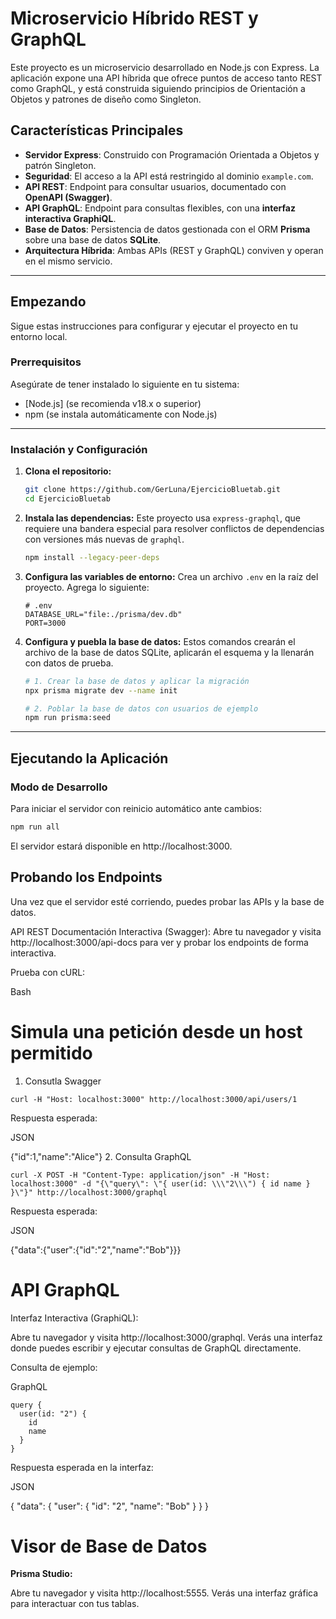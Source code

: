 # Microservicio Híbrido REST y GraphQL

Este proyecto es un microservicio desarrollado en Node.js con Express. La aplicación expone una API híbrida que ofrece puntos de acceso tanto REST como GraphQL, y está construida siguiendo principios de Orientación a Objetos y patrones de diseño como Singleton.

## Características Principales

* **Servidor Express**: Construido con Programación Orientada a Objetos y patrón Singleton.
* **Seguridad**: El acceso a la API está restringido al dominio `example.com`.
* **API REST**: Endpoint para consultar usuarios, documentado con **OpenAPI (Swagger)**.
* **API GraphQL**: Endpoint para consultas flexibles, con una **interfaz interactiva GraphiQL**.
* **Base de Datos**: Persistencia de datos gestionada con el ORM **Prisma** sobre una base de datos **SQLite**.
* **Arquitectura Híbrida**: Ambas APIs (REST y GraphQL) conviven y operan en el mismo servicio.

---

## Empezando

Sigue estas instrucciones para configurar y ejecutar el proyecto en tu entorno local.

### Prerrequisitos

Asegúrate de tener instalado lo siguiente en tu sistema:

* [Node.js] (se recomienda v18.x o superior)
* npm (se instala automáticamente con Node.js)

---

### Instalación y Configuración

1.  **Clona el repositorio:**
    ```bash
    git clone https://github.com/GerLuna/EjercicioBluetab.git
    cd EjercicioBluetab
    ```

2.  **Instala las dependencias:**
    Este proyecto usa `express-graphql`, que requiere una bandera especial para resolver conflictos de dependencias con versiones más nuevas de `graphql`.
    ```bash
    npm install --legacy-peer-deps
    ```

3.  **Configura las variables de entorno:**
    Crea un archivo `.env` en la raíz del proyecto. Agrega lo siguiente:
    ```env
    # .env
    DATABASE_URL="file:./prisma/dev.db"
    PORT=3000
    ```

4.  **Configura y puebla la base de datos:**
    Estos comandos crearán el archivo de la base de datos SQLite, aplicarán el esquema y la llenarán con datos de prueba.
    ```bash
    # 1. Crear la base de datos y aplicar la migración
    npx prisma migrate dev --name init

    # 2. Poblar la base de datos con usuarios de ejemplo
    npm run prisma:seed
    ```

---

## Ejecutando la Aplicación

### Modo de Desarrollo
Para iniciar el servidor con reinicio automático ante cambios:
```bash
npm run all
```

El servidor estará disponible en http://localhost:3000.

## Probando los Endpoints
Una vez que el servidor esté corriendo, puedes probar las APIs y la base de datos.

API REST
Documentación Interactiva (Swagger):
Abre tu navegador y visita http://localhost:3000/api-docs para ver y probar los endpoints de forma interactiva.

Prueba con cURL:

Bash

# Simula una petición desde un host permitido
1. Consutla Swagger
```
curl -H "Host: localhost:3000" http://localhost:3000/api/users/1
```
Respuesta esperada:

JSON

{"id":1,"name":"Alice"}
2. Consulta GraphQL
```
curl -X POST -H "Content-Type: application/json" -H "Host: localhost:3000" -d "{\"query\": \"{ user(id: \\\"2\\\") { id name } }\"}" http://localhost:3000/graphql
```
Respuesta esperada:

JSON

{"data":{"user":{"id":"2","name":"Bob"}}}

# API GraphQL

Interfaz Interactiva (GraphiQL):

Abre tu navegador y visita http://localhost:3000/graphql. Verás una interfaz donde puedes escribir y ejecutar consultas de GraphQL directamente.

Consulta de ejemplo:

GraphQL
```
query {
  user(id: "2") {
    id
    name
  }
}
```
Respuesta esperada en la interfaz:

JSON

{
  "data": {
    "user": {
      "id": "2",
      "name": "Bob"
    }
  }
}

# Visor de Base de Datos

**Prisma Studio:**

Abre tu navegador y visita http://localhost:5555. Verás una interfaz gráfica para interactuar con tus tablas.
